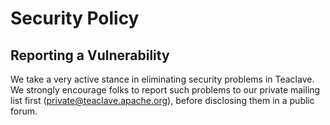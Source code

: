 # Security Policy

## Reporting a Vulnerability

We take a very active stance in eliminating security problems in Teaclave. We
strongly encourage folks to report such problems to our private mailing list
first (private@teaclave.apache.org), before disclosing them in a public forum.

